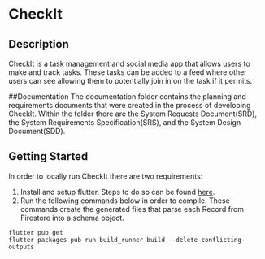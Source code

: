 # CheckIt
## Description
CheckIt is a task management and social media app that allows users to make and track tasks. These tasks can be added to a feed where other users can see allowing them to potentially join in on the task if it permits.

##Documentation
The documentation folder contains the planning and requirements documents that were created in the process of developing CheckIt. Within the folder there are the System Requests Document(SRD), the System Requirements Specification(SRS), and the System Design Document(SDD).

## Getting Started

In order to locally run CheckIt there are two requirements:
1. Install and setup flutter. Steps to do so can be found [here](https://docs.flutter.dev/get-started/install).
2. Run the following commands below in order to compile. These commands create the generated files that parse each Record from Firestore into a schema object.
```
flutter pub get
flutter packages pub run build_runner build --delete-conflicting-outputs
```
